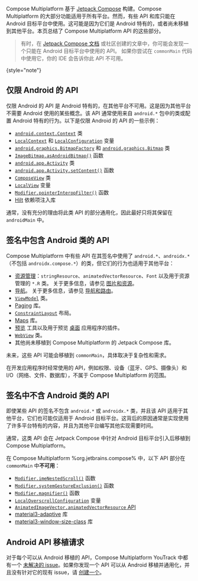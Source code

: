 [//]: # (title: 仅限 Android 的组件)

Compose Multiplatform 基于 [Jetpack Compose](https://developer.android.com/jetpack/compose) 构建。Compose Multiplatform 的大部分功能适用于所有平台。然而，有些 API 和库只能在 Android 目标平台中使用。这可能是因为它们是 Android 特有的，或者尚未移植到其他平台。本页总结了 Compose Multiplatform API 的这些部分。

> 有时，在 [Jetpack Compose 文档](https://developer.android.com/jetpack/compose/documentation) 或社区创建的文章中，你可能会发现一个只能在 Android 目标平台中使用的 API。
> 如果你尝试在 `commonMain` 代码中使用它，你的 IDE 会告诉你此 API 不可用。
>
{style="note"}

## 仅限 Android 的 API

仅限 Android 的 API 是 Android 特有的，在其他平台不可用。这是因为其他平台不需要 Android 使用的某些概念。该 API 通常使用来自 `android.*` 包中的类或配置 Android 特有的行为。以下是仅限 Android 的 API 的一些示例：

*   [`android.context.Context`](https://developer.android.com/reference/android/content/Context) 类
*   [`LocalContext`](https://developer.android.com/reference/kotlin/androidx/compose/ui/platform/package-summary#LocalContext()) 和 [`LocalConfiguration`](https://developer.android.com/reference/kotlin/androidx/compose/ui/platform/package-summary#LocalConfiguration()) 变量
*   [`android.graphics.BitmapFactory`](https://developer.android.com/reference/android/graphics/BitmapFactory) 和 [`android.graphics.Bitmap`](https://developer.android.com/reference/android/graphics/Bitmap) 类
*   [`ImageBitmap.asAndroidBitmap()`](https://developer.android.com/reference/kotlin/androidx/compose/ui/graphics/ImageBitmap#(androidx.compose.ui.graphics.ImageBitmap).asAndroidBitmap()) 函数
*   [`android.app.Activity`](https://developer.android.com/reference/android/app/Activity) 类
*   [`android.app.Activity.setContent()`](https://developer.android.com/reference/kotlin/androidx/activity/ComponentActivity#(androidx.activity.ComponentActivity).setContent(androidx.compose.runtime.CompositionContext,kotlin.Function0)) 函数
*   [`ComposeView`](https://developer.android.com/reference/kotlin/androidx/compose/ui/platform/ComposeView) 类
*   [`LocalView`](https://developer.android.com/reference/kotlin/androidx/compose/ui/platform/package-summary#LocalView()) 变量
*   [`Modifier.pointerInteropFilter()`](https://github.com/androidx/androidx/blob/41cb7d5c422180edd89efde4076f9dc724d3a313/compose/ui/ui/src/androidMain/kotlin/androidx/compose/ui/input/pointer/PointerInteropFilter.android.kt) 函数
*   [Hilt](https://developer.android.com/jetpack/compose/libraries#hilt) 依赖项注入库

通常，没有充分的理由将此类 API 的部分通用化，因此最好只将其保留在 `androidMain` 中。

## 签名中包含 Android 类的 API

Compose Multiplatform 中有些 API 在其签名中使用了 `android.*`、`androidx.*`（不包括 `androidx.compose.*`）的类，但它们的行为也适用于其他平台：

*   [资源管理](https://developer.android.com/jetpack/compose/resources)：`stringResource`、`animatedVectorResource`、`Font` 以及用于资源管理的 `*.R` 类。
    关于更多信息，请参见 [图片和资源](compose-multiplatform-resources.md)。
*   [导航](https://developer.android.com/jetpack/compose/navigation)。
    关于更多信息，请参见 [导航和路由](compose-navigation-routing.md)。
*   [`ViewModel`](https://developer.android.com/jetpack/compose/libraries#viewmodel) 类。
*   [Paging](https://developer.android.com/jetpack/compose/libraries#paging) 库。
*   [`ConstraintLayout`](https://developer.android.com/reference/androidx/constraintlayout/widget/ConstraintLayout) 布局。
*   [Maps](https://developer.android.com/jetpack/compose/libraries#maps) 库。
*   [预览](https://developer.android.com/reference/kotlin/androidx/compose/ui/tooling/preview/package-summary) 工具以及用于预览 [桌面](https://plugins.jetbrains.com/plugin/16541-compose-multiplatform-ide-support) 应用程序的插件。
*   [`WebView`](https://developer.android.com/reference/android/webkit/WebView) 类。
*   其他尚未移植到 Compose Multiplatform 的 Jetpack Compose 库。

未来，这些 API 可能会移植到 `commonMain`，具体取决于复杂性和需求。

在开发应用程序时经常使用的 API，例如权限、设备（蓝牙、GPS、摄像头）和 I/O（网络、文件、数据库），不属于 Compose Multiplatform 的范围。
<!-- 要查找替代解决方案，请参见 [搜索多平台库](search-libs.md)。 -->

## 签名中不含 Android 类的 API

即使某些 API 的签名不包含 `android.*` 或 `androidx.*` 类，并且该 API 适用于其他平台，它们也可能仅适用于 Android 目标平台。这背后的原因通常是实现使用了许多平台特有的内容，并且为其他平台编写其他实现需要时间。

通常，这类 API 会在 Jetpack Compose 中针对 Android 目标平台引入后移植到 Compose Multiplatform。

在 Compose Multiplatform %org.jetbrains.compose% 中，以下 API 部分在 `commonMain` 中**不可用**：

*   [`Modifier.imeNestedScroll()`](https://github.com/androidx/androidx/blob/0e8dd4edd03f6e802303e5325ad11e89292c26c3/compose/foundation/foundation-layout/src/androidMain/kotlin/androidx/compose/foundation/layout/WindowInsetsConnection.android.kt) 函数
*   [`Modifier.systemGestureExclusion()`](https://github.com/androidx/androidx/blob/0e8dd4edd03f6e802303e5325ad11e89292c26c3/compose/foundation/foundation/src/androidMain/kotlin/androidx/compose/foundation/SystemGestureExclusion.kt) 函数
*   [`Modifier.magnifier()`](https://github.com/androidx/androidx/blob/41cb7d5c422180edd89efde4076f9dc724d3a313/compose/foundation/foundation/src/androidMain/kotlin/androidx/compose/foundation/Magnifier.kt) 函数
*   [`LocalOverscrollConfiguration`](https://github.com/androidx/androidx/blob/41cb7d5c422180edd89efde4076f9dc724d3a313/compose/foundation/foundation/src/androidMain/kotlin/androidx/compose/foundation/OverscrollConfiguration.kt) 变量
*   [`AnimatedImageVector.animatedVectorResource` API](https://developer.android.com/jetpack/compose/resources#animated-vector-drawables)
*   [material3-adaptive](https://developer.android.com/jetpack/androidx/releases/compose-material3-adaptive) 库
*   [material3-window-size-class](https://developer.android.com/reference/kotlin/androidx/compose/material3/windowsizeclass/package-summary) 库

## Android API 移植请求

对于每个可以从 Android 移植的 API，Compose Multiplatform YouTrack 中都有一个 [未解决的 issue](https://youtrack.jetbrains.com/issues/CMP)。如果你发现一个 API 可以从 Android 移植并通用化，并且没有针对它的现有 issue，请 [创建一个](https://youtrack.jetbrains.com/newIssue?project=CMP)。